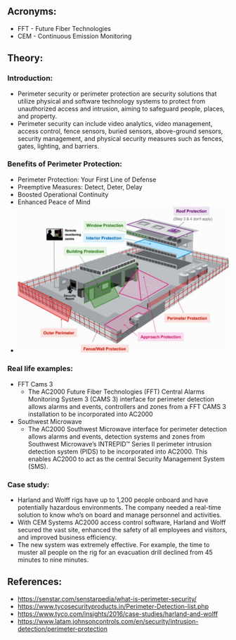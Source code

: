 ## Acronyms:
- FFT - Future Fiber Technologies
- CEM - Continuous Emission Monitoring

## Theory:
### Introduction:
- Perimeter security or perimeter protection are security solutions that utilize physical and software technology systems to protect from unauthorized access and intrusion, aiming to safeguard people, places, and property.
- Perimeter security can include video analytics, video management, access control, fence sensors, buried sensors, above-ground sensors, security management, and physical security measures such as fences, gates, lighting, and barriers.
### Benefits of Perimeter Protection:
- Perimeter Protection: Your First Line of Defense
- Preemptive Measures: Detect, Deter, Delay
- Boosted Operational Continuity
- Enhanced Peace of Mind
- ![Pasted image 20250705110058.png](Media/Pasted%20image%2020250705110058.png)
### Real life examples:
- FFT Cams 3
	- The AC2000 Future Fiber Technologies (FFT) Central Alarms Monitoring System 3 (CAMS 3) interface for perimeter detection allows alarms and events, controllers and zones from a FFT CAMS 3 installation to be incorporated into AC2000
- Southwest Microwave
	- The AC2000 Southwest Microwave interface for perimeter detection allows alarms and events, detection systems and zones from Southwest Microwave’s INTREPID™ Series II perimeter intrusion detection system (PIDS) to be incorporated into AC2000. This enables AC2000 to act as the central Security Management System (SMS).
### Case study:
- Harland and Wolff rigs have up to 1,200 people onboard and have potentially hazardous environments. The company needed a real-time solution to know who’s on board and manage personnel and activities.
- With CEM Systems AC2000 access control software, Harland and Wolff secured the vast site, enhanced the safety of all employees and visitors, and improved business efficiency.
- The new system was extremely effective. For example, the time to muster all people on the rig for an evacuation drill declined from 45 minutes to nine minutes.


## References:
- https://senstar.com/senstarpedia/what-is-perimeter-security/
- https://www.tycosecurityproducts.in/Perimeter-Detection-list.php
- https://www.tyco.com/insights/2016/case-studies/harland-and-wolff
- https://www.latam.johnsoncontrols.com/en/security/intrusion-detection/perimeter-protection
